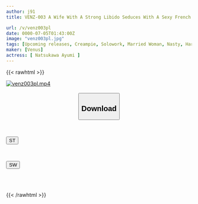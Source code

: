 ```yaml
---
author: j91
title: VENZ-003 A Wife With A Strong Libido Seduces With A Sexy French Kiss. A Deep Blowjob With A Drooling Body Leads To A Huge Cock Explosion And A Huge Ejaculation. A Vibrator Masturbation Showcasing Her Open Pussy. She Is Taken To A House Where Her Husband Is Not Around And Has Creampie Sex. Ayumi Natsukawa

url: /v/venz003pl
date: 0000-07-05T01:43:00Z
image: "venz003pl.jpg"
tags: [Upcoming releases, Creampie, Solowork, Married Woman, Nasty, Hardcore, Mature Woman, Kiss	]
maker: [Venus]
actress: [ Natsukawa Ayumi ]
---
```



{{< rawhtml >}}

<div class="video" data-videoid="pending_link.html">
    <a href="javascript:;">
        <img src="/v/venz003pl/venz003pl.jpg" width="WIDTH" height="HEIGHT" alt="venz003pl.mp4" loading="lazy">
    </a>
</div>

<script type="text/javascript" src="https://j91.asia/asset/on-demand-pend.js"></script>

<br>
  <link rel="stylesheet" href="https://j91.asia/asset/bs5.css">
  
  <center>
  <button class="btn btn-primary" type="button" data-bs-toggle="collapse" data-bs-target=".multi-collapse" aria-expanded="false" aria-controls="multiCollapseExample1 multiCollapseExample2"><h2>Download</h2></button></center>
</p>
<div class="row">
  <div class="col">
    <div class="collapse multi-collapse" id="multiCollapseExample1">
      <div class="card card-body">
	      	      <br>
<div class="buttons">  
<p><a href="https://j91.asia/pending_link.html" target="_blank"><button class="btn-hover color-3"><i class="fa fa-download"></i> ST</button></a></p></div>
    </div>
  </div>
</div>
  <div class="col">
    <div class="collapse multi-collapse" id="multiCollapseExample2">
      <div class="card card-body">
	      <br>
<div class="buttons">
<p><a href="https://j91.asia/pending_link.html" target="_blank"><button class="btn-hover color-2"><i class="fa fa-download"></i> SW</button></a></p></div>
<br><br>
      </div>
    </div>
  </div>
</div>

{{< /rawhtml >}}